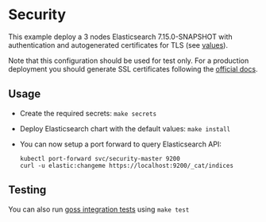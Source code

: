 # Security

This example deploy a 3 nodes Elasticsearch 7.15.0-SNAPSHOT with authentication and
autogenerated certificates for TLS (see [values][]).

Note that this configuration should be used for test only. For a production
deployment you should generate SSL certificates following the [official docs][].

## Usage

* Create the required secrets: `make secrets`

* Deploy Elasticsearch chart with the default values: `make install`

* You can now setup a port forward to query Elasticsearch API:

  ```
  kubectl port-forward svc/security-master 9200
  curl -u elastic:changeme https://localhost:9200/_cat/indices
  ```

## Testing

You can also run [goss integration tests][] using `make test`


[goss integration tests]: https://github.com/elastic/helm-charts/tree/7.15/elasticsearch/examples/security/test/goss.yaml
[official docs]: https://www.elastic.co/guide/en/elasticsearch/reference/7.15/configuring-tls.html#node-certificates
[values]: https://github.com/elastic/helm-charts/tree/7.15/elasticsearch/examples/security/values.yaml
